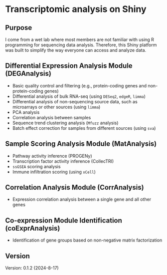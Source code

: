 # Transcriptomic analysis on Shiny

## Purpose

I come from a wet lab where most members are not familiar with using R programming for sequencing data analysis. Therefore, this Shiny platform was built to simplify the way everyone can access and analyze data.

## Differential Expression Analysis Module (DEGAnalysis)

-   Basic quality control and filtering (e.g., protein-coding genes and non-protein-coding genes)
-   Differential analysis of bulk RNA-seq (using `DESeq2`, `edgeR`, `limma`)
-   Differential analysis of non-sequencing source data, such as microarrays or other sources (using `limma`)
-   PCA analysis
-   Correlation analysis between samples
-   Sequence trend clustering analysis (`Mfuzz` analysis)
-   Batch effect correction for samples from different sources (using `sva`)

## Sample Scoring Analysis Module (MatAnalysis)

-   Pathway activity inference (PROGENy)
-   Transcription factor activity inference (CollecTRI)
-   `ssGSEA` scoring analysis
-   Immune infiltration scoring (using `xCell`)

## Correlation Analysis Module (CorrAnalysis)

-   Expression correlation analysis between a single gene and all other genes

## Co-expression Module Identification (coExprAnalysis)

-   Identification of gene groups based on non-negative matrix factorization

## Version

Version: 0.1.2 (2024-8-17)

